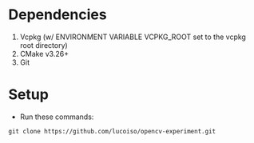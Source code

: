 # Dependencies

1. Vcpkg (w/ ENVIRONMENT VARIABLE VCPKG_ROOT set to the vcpkg root directory)
2. CMake v3.26+
3. Git

# Setup

- Run these commands:

```
git clone https://github.com/lucoiso/opencv-experiment.git
```
